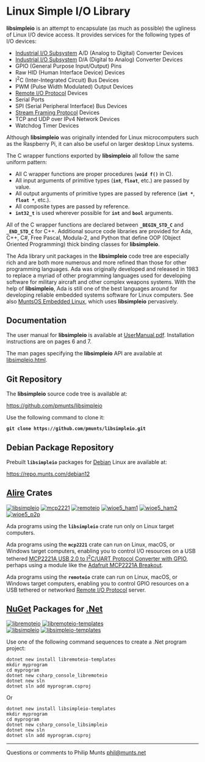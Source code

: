 Linux Simple I/O Library
========================

**libsimpleio** is an attempt to encapsulate (as much as possible) the
ugliness of Linux I/O device access. It provides services for the
following types of I/O devices:

-   [Industrial I/O
    Subsystem](https://wiki.analog.com/software/linux/docs/iio/iio) A/D
    (Analog to Digital) Converter Devices
-   [Industrial I/O
    Subsystem](https://wiki.analog.com/software/linux/docs/iio/iio) D/A
    (Digital to Analog) Converter Devices
-   GPIO (General Purpose Input/Output) Pins
-   Raw HID (Human Interface Device) Devices
-   I<sup>2</sup>C (Inter-Integrated Circuit) Bus Devices
-   PWM (Pulse Width Modulated) Output Devices
-   [Remote I/O
    Protocol](https://repo.munts.com/libsimpleio/doc/RemoteIOProtocol.pdf)
    Devices
-   Serial Ports
-   SPI (Serial Peripheral Interface) Bus Devices
-   [Stream Framing
    Protocol](https://repo.munts.com/libsimpleio/doc/StreamFramingProtocol.pdf)
    Devices
-   TCP and UDP over IPv4 Network Devices
-   Watchdog Timer Devices

Although **libsimpleio** was originally intended for Linux
microcomputers such as the Raspberry Pi, it can also be useful on larger
desktop Linux systems.

The C wrapper functions exported by **libsimpleio** all follow the same
uniform pattern:

-   All C wrapper functions are proper procedures (**`void f()`** in C).
-   All input arguments of primitive types (**`int`**, **`float`**,
    etc.) are passed by value.
-   All output arguments of primitive types are passed by reference
    (**`int *`**, **`float *`**, etc.).
-   All composite types are passed by reference.
-   **`int32_t`** is used wherever possible for **`int`** and **`bool`**
    arguments.

All of the C wrapper functions are declared between **`_BEGIN_STD_C`**
and **`_END_STD_C`** for C++. Additional source code libraries are
provided for Ada, C++, C\#, Free Pascal, Modula-2, and Python that
define OOP (Object Oriented Programming) thick binding classes for
**libsimpleio**.

The Ada library unit packages in the **libsimpleio** code tree are
especially rich and are both more numerous and more refined than those
for other programming languages. Ada was originally developed and
released in 1983 to replace a myriad of other programming languages used
for developing software for military aircraft and other complex weapons
systems. With the help of **libsimpleio**, Ada is still one of the best
languages around for developing reliable embedded systems software for
Linux computers. See also [MuntsOS Embedded
Linux](https://github.com/pmunts/muntsos), which uses **libsimpleio**
pervasively.

Documentation
-------------

The user manual for **libsimpleio** is available at
[UserManual.pdf](https://repo.munts.com/libsimpleio/doc/UserManual.pdf).
Installation instructions are on pages 6 and 7.

The man pages specifying the **libsimpleio** API are available at
[libsimpleio.html](https://repo.munts.com/libsimpleio/doc/libsimpleio.html).

Git Repository
--------------

The **libsimpleio** source code tree is available at:

<https://github.com/pmunts/libsimpleio>

Use the following command to clone it:

**`git clone https://github.com/pmunts/libsimpleio.git`**

Debian Package Repository
-------------------------

Prebuilt **`libsimpleio`** packages for [Debian](http://www.debian.org)
Linux are available at:

<https://repo.munts.com/debian12>

[Alire](https://alire.ada.dev) Crates
-------------------------------------

[![libsimpleio](https://img.shields.io/endpoint?url=https://alire.ada.dev/badges/libsimpleio.json)](https://alire.ada.dev/crates/libsimpleio.html)
[![mcp2221](https://img.shields.io/endpoint?url=https://alire.ada.dev/badges/mcp2221.json)](https://alire.ada.dev/crates/mcp2221.html)
[![remoteio](https://img.shields.io/endpoint?url=https://alire.ada.dev/badges/remoteio.json)](https://alire.ada.dev/crates/remoteio.html)
[![wioe5\_ham1](https://img.shields.io/endpoint?url=https://alire.ada.dev/badges/wioe5_ham1.json)](https://alire.ada.dev/crates/wioe5_ham1)
[![wioe5\_ham2](https://img.shields.io/endpoint?url=https://alire.ada.dev/badges/wioe5_ham2.json)](https://alire.ada.dev/crates/wioe5_ham2.html)
[![wioe5\_p2p](https://img.shields.io/endpoint?url=https://alire.ada.dev/badges/wioe5_p2p.json)](https://alire.ada.dev/crates/wioe5_p2p.html)

Ada programs using the **`libsimpleio`** crate run only on Linux target
computers.

Ada programs using the **`mcp2221`** crate can run on Linux, macOS, or
Windows target computers, enabling you to control I/O resources on a USB
tethered [MCP2221A USB 2.0 to I<sup>2</sup>C/UART Protocol Converter
with GPIO](https://www.microchip.com/en-us/product/MCP2221A), perhaps
using a module like the [Adafruit MCP2221A
Breakout](https://www.adafruit.com/product/4471).

Ada programs using the **`remoteio`** crate can run on Linux, macOS, or
Windows target computers, enabling you to control GPIO resources on a
USB tethered or networked [Remote I/O
Protocol](https://repo.munts.com/libsimpleio/doc/RemoteIOProtocol.pdf)
server.

[NuGet](https://nuget.org/) Packages for [.Net](https://dotnet.microsoft.com)
-----------------------------------------------------------------------------

[![libremoteio](https://img.shields.io/nuget/v/libremoteio?style=flat&logo=nuget&label=libremoteio)](https://www.nuget.org/packages/libremoteio)
[![libremoteio-templates](https://img.shields.io/nuget/v/libremoteio-templates?style=flat&logo=nuget&label=libremoteio-templates)](https://www.nuget.org/packages/libremoteio-templates)  
[![libsimpleio](https://img.shields.io/nuget/v/libsimpleio?style=flat&logo=nuget&label=libsimpleio)](https://www.nuget.org/packages/libsimpleio)
[![libsimpleio-templates](https://img.shields.io/nuget/v/libsimpleio-templates?style=flat&logo=nuget&label=libsimpleio-templates)](https://www.nuget.org/packages/libsimpleio-templates)

Use one of the following command sequences to create a .Net program
project:

    dotnet new install libremoteio-templates
    mkdir myprogram
    cd myprogram
    dotnet new csharp_console_libremoteio
    dotnet new sln
    dotnet sln add myprogram.csproj

Or

    dotnet new install libsimpleio-templates
    mkdir myprogram
    cd myprogram
    dotnet new csharp_console_libsimpleio
    dotnet new sln
    dotnet sln add myprogram.csproj

------------------------------------------------------------------------

Questions or comments to Philip Munts <phil@munts.net>
